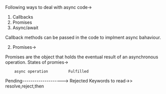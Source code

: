 
Following ways to deal with async code->
1. Callbacks
2. Promises
3. Async/await

Callback methods can be passed in the code to implment async bahaviour.

2. Promises->

Promises are the object that holds the eventual result of an asynchronous operation.
States of promies->

        async operation         Fulfilled
Pending-------------------->
                                Rejected
Keywords to read->> resolve,reject,then
